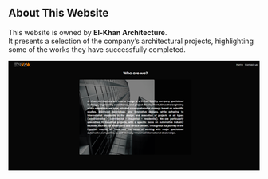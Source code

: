 ## About This Website

This website is owned by **El-Khan Architecture**.  
It presents a selection of the company’s architectural projects, highlighting some of the works they have successfully completed.

![photo](./client/public/images/Picture%20ss.png)
